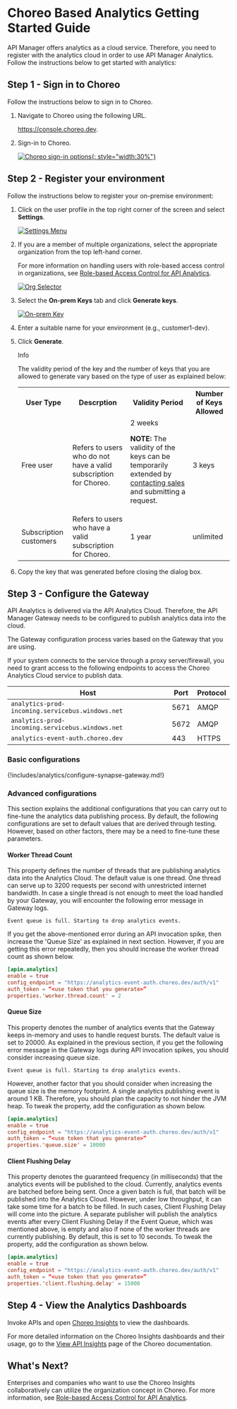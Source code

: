 # Choreo Based Analytics Getting Started Guide

API Manager offers analytics as a cloud service. Therefore, you need to register with the analytics cloud in order to use API Manager Analytics. Follow the instructions below to get started with analytics:

## Step 1 - Sign in to Choreo

Follow the instructions below to sign in to Choreo.

1. Navigate to Choreo using the following URL. 
    
     <a href="https://console.choreo.dev/?apianalytics=true?utm_source=apim_docs">https://console.choreo.dev</a>.

2. Sign-in to Choreo.
   
    [![Choreo sign-in options]({{base_path}}/assets/img/observe/sign-in-choreo.png){: style="width:30%"}]({{base_path}}/assets/img/observe/sign-in-choreo.png)

## Step 2 - Register your environment

Follow the instructions below to register your on-premise environment:

1. Click on the user profile in the top right corner of the screen and select **Settings**.

     [![Settings Menu]({{base_path}}/assets/img/observe/settings-menu.png)]({{base_path}}/assets/img/observe/settings-menu.png)

2. If you are a member of multiple organizations, select the appropriate organization from the top left-hand corner. 
   
     For more information on handling users with role-based access control in organizations, see [Role-based Access Control for API Analytics]({{base_path}}/api-analytics/role-based-access-control).

     [![Org Selector]({{base_path}}/assets/img/observe/organization-selector.png)]({{base_path}}/assets/img/observe/organization-selector.png)

3. Select the **On-prem Keys** tab and click **Generate keys**.

     [![On-prem Key]({{base_path}}/assets/img/observe/on-prem-key.png)]({{base_path}}/assets/img/observe/on-prem-key.png)

4. Enter a suitable name for your environment (e.g., customer1-dev).

5. Click **Generate**.
   
      <div class="admonition info">
      <p class="admonition-title">Info</p>
      <p>The validity period of the key and the number of keys that you are allowed to generate vary based on the type of user as explained below:</p>
      <table>
      <tr>
      <th><b>User Type</b></th>
      <th><b>Descrption</b></th>
      <th><b>Validity Period</b></th>
      <th><b>Number of Keys Allowed</b></th>
      </tr>
      <tr>
      <td> Free user</td>
      <td> Refers to users who do not have a valid subscription for Choreo.</td>
      <td> 2 weeks</br>
      <p><b>NOTE:</b> The validity of the keys can be temporarily extended by <a href="https://wso2.com/contact/">contacting sales</a> and submitting a request.</p></td>
      <td> 3 keys</td>
      </tr>
      <tr>
      <td> Subscription customers</td>
      <td> Refers to users who have a valid subscription for Choreo.</td>
      <td> 1 year</td>
      <td> unlimited</td>
      </tr>
      </table>
      </div>

6. Copy the key that was generated before closing the dialog box.

## Step 3 - Configure the Gateway

API Analytics is delivered via the API Analytics Cloud. Therefore, the API Manager Gateway needs to be configured to publish analytics data into the cloud.

The Gateway configuration process varies based on the Gateway that you are using.

If your system connects to the service through a proxy server/firewall, you need to grant access to the following endpoints to access the Choreo Analytics Cloud service to publish data.

| Host                                             | Port | Protocol |
|--------------------------------------------------|------|----------|
| `analytics-prod-incoming.servicebus.windows.net` | 5671 | AMQP     |
| `analytics-prod-incoming.servicebus.windows.net` | 5672 | AMQP     |
| `analytics-event-auth.choreo.dev`                | 443  | HTTPS    |

### Basic configurations

{!includes/analytics/configure-synapse-gateway.md!}

### Advanced configurations

This section explains the additional configurations that you can carry out to fine-tune the analytics data publishing process. By default, the following configurations are set to default values that are derived through testing. However, based on other factors, there may be a need to fine-tune these parameters.
  
#### Worker Thread Count

This property defines the number of threads that are publishing analytics data into the Analytics Cloud. The default value is one thread. One thread can serve up to 3200 requests per second with unrestricted internet bandwidth. In case a single thread is not enough to meet the load handled by your Gateway, you will encounter the following error message in Gateway logs. 

`Event queue is full. Starting to drop analytics events.`

If you get the above-mentioned error during an API invocation spike, then increase the 'Queue Size' as explained in next section. However, if you are getting this error repeatedly, then you should increase the worker thread count as shown below.

```toml
[apim.analytics]
enable = true
config_endpoint = "https://analytics-event-auth.choreo.dev/auth/v1"
auth_token = “<use token that you generate>”
properties.'worker.thread.count' = 2
```    

#### Queue Size

This property denotes the number of analytics events that the Gateway keeps in-memory and uses to handle request bursts. The default value is set to 20000. As explained in the previous section, if you get the following error message in the Gateway logs during API invocation spikes, you should consider increasing queue size. 

`Event queue is full. Starting to drop analytics events.`

However, another factor that you should consider when increasing the queue size is the memory footprint. A single analytics publishing event is around 1 KB. Therefore, you should plan the capacity to not hinder the JVM heap. To tweak the property, add the configuration as shown below.

```toml
[apim.analytics]
enable = true
config_endpoint = "https://analytics-event-auth.choreo.dev/auth/v1"
auth_token = “<use token that you generate>”
properties.'queue.size' = 10000
```

#### Client Flushing Delay

This property denotes the guaranteed frequency (in milliseconds) that the analytics events will be published to the cloud. Currently, analytics events are batched before being sent. Once a given batch is full, that batch will be published into the Analytics Cloud. However, under low throughput, it can take some time for a batch to be filled. In such cases, Client Flushing Delay will come into the picture. A separate publisher will publish the analytics events after every Client Flushing Delay if the Event Queue, which was mentioned above, is empty and also if none of the worker threads are currently publishing. By default, this is set to 10 seconds. To tweak the property, add the configuration as shown below.

```toml
[apim.analytics]
enable = true
config_endpoint = "https://analytics-event-auth.choreo.dev/auth/v1"
auth_token = “<use token that you generate>”
properties.'client.flushing.delay' = 15000
```

## Step 4 - View the Analytics Dashboards

Invoke APIs and open <a href="https://console.choreo.dev/insights/overview">Choreo Insights</a> to view the dashboards.

For more detailed information on the Choreo Insights dashboards and their usage, go to the [View API Insights](https://wso2.com/choreo/docs/insights/view-api-insights/) page of the Choreo documentation.

## What's Next?

Enterprises and companies who want to use the Choreo Insights collaboratively can utilize the organization concept in Choreo. For more information, see [Role-based Access Control for API Analytics]({{base_path}}/api-analytics/role-based-access-control).
